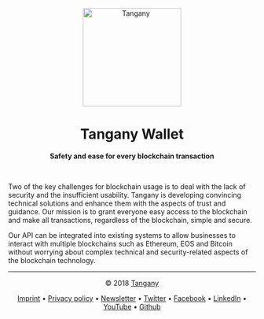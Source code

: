 <div align="center">  
  <a href="https://tangany.com">  
    <img src="https://raw.githubusercontent.com/Tangany/cloud-wallet/master/docs/logo.svg?sanitize=true"  alt="Tangany" width="200" />  
  </a>  
  <h1>Tangany Wallet</h1>      
  <p>  
    <strong>Safety and ease for every blockchain transaction</strong>  
  </p>  
  <br/>  
</div>  

Two of the key challenges for blockchain usage is to deal with the lack of security and the insufficient usability. 
Tangany is developing convincing technical solutions and enhance them with the aspects of trust and guidance. 
Our mission is to grant everyone easy access to the blockchain and make all transactions, regardless of the blockchain, simple and secure. 

Our API can be integrated into existing systems to allow businesses to interact with multiple blockchains such as Ethereum, EOS and Bitcoin without 
worrying about complex technical and security-related aspects of the blockchain technology.
***
<div align="center">
<p>
© 2018 <a href="https://tangany.com">Tangany</a>
</p>
<p>
 <a href="https://tangany.com/imprint/">Imprint</a>
• <a href="https://tangany.com/imprint/">Privacy policy</a>
• <a href="https://tangany.com#newsletter">Newsletter</a>
• <a href="https://twitter.com/tangany_wallet">Twitter</a>
• <a href="https://www.facebook.com/tanganywallet">Facebook</a>
• <a href="https://www.linkedin.com/company/tangany/">LinkedIn</a>
• <a href="https://www.youtube.com/channel/UCmDr1clodG1ov-iX_GMkwMA">YouTube</a>
• <a href="https://github.com/Tangany/">Github</a>
</p>
</div>

